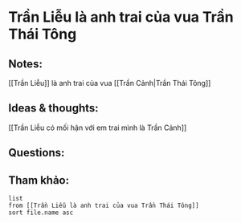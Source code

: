 # Trần Liễu là anh trai của vua Trần Thái Tông

## Notes:
[[Trần Liễu]] là anh trai của vua [[Trần Cảnh|Trần Thái Tông]]

## Ideas & thoughts:
[[Trần Liễu có mối hận với em trai mình là Trần Cảnh]]

## Questions:


## Tham khảo:
```dataview
list
from [[Trần Liễu là anh trai của vua Trần Thái Tông]]
sort file.name asc
```